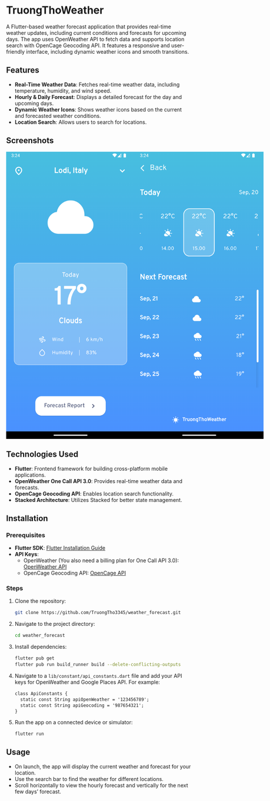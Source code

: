 # TruongThoWeather

A Flutter-based weather forecast application that provides real-time weather updates, including current conditions and forecasts for upcoming days. The app uses OpenWeather API to fetch data and supports location search with OpenCage Geocoding API. It features a responsive and user-friendly interface, including dynamic weather icons and smooth transitions.

## Features

- **Real-Time Weather Data**: Fetches real-time weather data, including temperature, humidity, and wind speed.
- **Hourly & Daily Forecast**: Displays a detailed forecast for the day and upcoming days.
- **Dynamic Weather Icons**: Shows weather icons based on the current and forecasted weather conditions.
- **Location Search**: Allows users to search for locations.

## Screenshots

<div style="display: flex; justify-content: space-around;">
  <img src="screenshot_home.png" alt="Home View Screenshot" width="350">
  <img src="screenshot_forecast.png" alt="Forecast Report Screenshot" width="350">
</div>

## Technologies Used

- **Flutter**: Frontend framework for building cross-platform mobile applications.
- **OpenWeather One Call API 3.0**: Provides real-time weather data and forecasts.
- **OpenCage Geocoding API**: Enables location search functionality.
- **Stacked Architecture**: Utilizes Stacked for better state management.

## Installation

### Prerequisites

- **Flutter SDK**: [Flutter Installation Guide](https://flutter.dev/docs/get-started/install)
- **API Keys**:
   - OpenWeather (You also need a billing plan for One Call API 3.0): [OpenWeather API](https://openweathermap.org/api/one-call-3)
   - OpenCage Geocoding API: [OpenCage API](https://opencagedata.com/api)

### Steps

1. Clone the repository:

    ```bash
    git clone https://github.com/TruongTho3345/weather_forecast.git
    ```

2. Navigate to the project directory:

    ```bash
    cd weather_forecast
    ```

3. Install dependencies:

    ```bash
    flutter pub get
    flutter pub run build_runner build --delete-conflicting-outputs 
    ```

4. Navigate to a `lib/constant/api_constants.dart` file and add your API keys for OpenWeather and Google Places API. For example:

    ```
    class ApiConstants {
      static const String apiOpenWeather = '123456789';
      static const String apiGeocoding = '987654321';
    }
    ```

5. Run the app on a connected device or simulator:

    ```bash
    flutter run
    ```

## Usage

- On launch, the app will display the current weather and forecast for your location.
- Use the search bar to find the weather for different locations.
- Scroll horizontally to view the hourly forecast and vertically for the next few days’ forecast.
